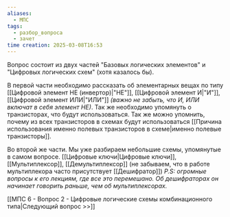 ```yaml
---
aliases:
  - МПС
tags:
  - разбор_вопроса
  - зачет
time creation: 2025-03-08T16:53
---
```

Вопрос состоит из двух частей "Базовых логических элементов" и "Цифровых логических схем" (хотя казалось бы). 

В первой части необходимо рассказать об элементарных вещах по типу [[Цифровой элемент НЕ (инвертор)|"НЕ"]], [[Цифровой элемент И|"И"]], [[Цифровой элемент ИЛИ|"ИЛИ"]] *(важно не забыть, что И, ИЛИ включат в себя элемент НЕ)*. Так же необходимо упомянуть о транзисторах, что будут использоваться. Так же можно упомнить, почему из всех транзисторов в схемах будут использоваться [[Причина использования именно полевых транзисторов в схеме|именно полевые транзисторы]].

Во второй же части. Мы уже разбираем небольшие схемы, упомянутые в самом вопросе.  [[Цифровые ключи|Цифровые ключи]], [[Мультиплексор]], [[Демультиплексор]] (не забываем, что в работе мультиплекора часто присутствует [[Дешифратор]])
*P.S: огромные вопросы к его лекциям, где все это перемешано. Об дешифраторах он начинает говорить раньше, чем об мультиплексорах.*

[[МПС 6 - Вопрос 2 - Цифровые логические схемы комбинационного типа|Следующий вопрос >>]]